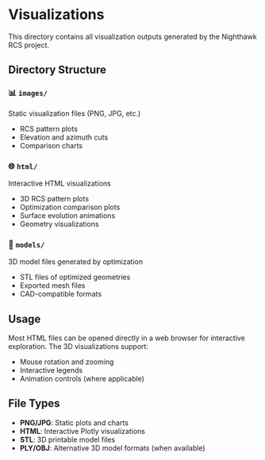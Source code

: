 # Visualizations

This directory contains all visualization outputs generated by the Nighthawk RCS project.

## Directory Structure

### 📊 `images/`

Static visualization files (PNG, JPG, etc.)

- RCS pattern plots
- Elevation and azimuth cuts
- Comparison charts

### 🌐 `html/`

Interactive HTML visualizations

- 3D RCS pattern plots
- Optimization comparison plots
- Surface evolution animations
- Geometry visualizations

### 🎯 `models/`

3D model files generated by optimization

- STL files of optimized geometries
- Exported mesh files
- CAD-compatible formats

## Usage

Most HTML files can be opened directly in a web browser for interactive exploration. The 3D visualizations support:

- Mouse rotation and zooming
- Interactive legends
- Animation controls (where applicable)

## File Types

- **PNG/JPG**: Static plots and charts
- **HTML**: Interactive Plotly visualizations
- **STL**: 3D printable model files
- **PLY/OBJ**: Alternative 3D model formats (when available)
